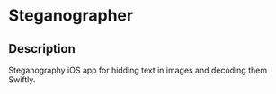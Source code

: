 # Steganographer

## Description 

Steganography iOS app for hidding text in images and decoding them Swiftly.